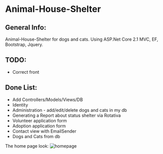 # Animal-House-Shelter

## General Info:
Animal-House-Shelter for dogs and cats. Using ASP.Net Core 2.1 MVC, EF, Bootstrap, Jquery.

## TODO:
- Correct front

## Done List:
- Add Controllers/Models/Views/DB
- Identity
- Administration - add/edit/delete dogs and cats in my db
- Generating a Report about status shelter via Rotativa 
- Volunteer application form
- Adoption application form
- Contact view with EmailSender
- Dogs and Cats from db 

The home page look:
![homepage](https://user-images.githubusercontent.com/36841282/48204329-d2a68600-e369-11e8-8d57-9ce68f4e6f9c.png)

